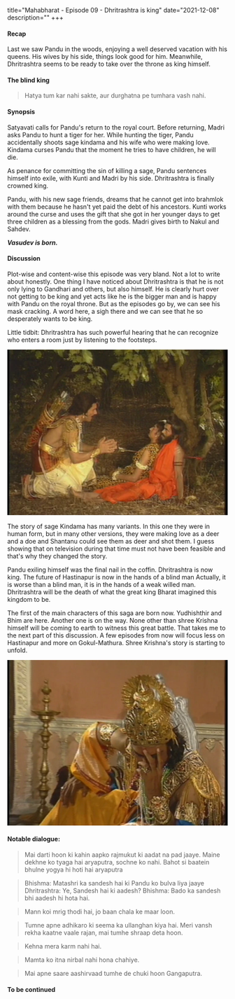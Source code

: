 title="Mahabharat - Episode 09 - Dhritrashtra is king"
date="2021-12-08"
description=""
+++ 
#### Recap 
Last we saw Pandu in the woods, enjoying a well deserved vacation with his
queens. His wives by his side, things look good for him. Meanwhile,
Dhritrashtra seems to be ready to take over the  throne as king himself.

#### The blind king

> Hatya tum kar nahi sakte, aur durghatna pe tumhara vash nahi.

#### Synopsis
Satyavati calls for Pandu's return to the royal court. Before returning, Madri
asks Pandu to hunt a tiger for her. While hunting the tiger, Pandu accidentally
shoots sage kindama and his wife who were making love. Kindama curses Pandu
that the moment he tries to have children, he will die.

As penance for committing the sin of killing a sage, Pandu sentences himself
into exile, with Kunti and Madri by his side. Dhritrashtra is finally crowned
king. 

Pandu, with his new sage friends, dreams that he cannot get into brahmlok with
them because he hasn't yet paid the debt of his ancestors. Kunti works around
the curse and uses the gift that she got in her younger days to get three
children as a blessing from the gods. Madri gives birth to Nakul and Sahdev.

***Vasudev is born.***

#### Discussion

Plot-wise and content-wise this episode was very bland. Not a lot to write
about honestly. One thing I have noticed about Dhritrashtra is that he is not
only lying to Gandhari and others, but also himself. He is clearly hurt over
not getting to be king and yet acts like he is the bigger man and is happy with
Pandu on the royal throne. But as the episodes go by, we can see his mask
cracking. A word here, a sigh there and we can see that he so desperately wants
to be king.

Little tidbit: Dhritrashtra has such powerful hearing that he can recognize who enters a room just by listening to the footsteps.

![Pandu kills kindama](/static/images/mahabharat/ep_9_1.webp)

The story of sage Kindama has many variants. In this one they were in human
form, but in many other versions, they were making love as a deer and a doe and
Shantanu could see them as deer and shot them. I guess showing that on
television during that time must not have been feasible and that's why they
changed the story.

Pandu exiling himself was the final nail in the coffin. Dhritrashtra
is now king. The future of Hastinapur is now in the hands of a blind
man Actually, it is worse than a blind man, it is in the hands of a
weak willed man. Dhritrashtra will be the death of what the great king Bharat
imagined this kingdom to be.

The first of the main characters of this saga are born now.
Yudhishthir and Bhim are here. Another one is on the way. None other
than shree Krishna himself will be coming to earth to witness this
great battle. That takes me to the next part of this discussion. A
few episodes from now will focus less on Hastinapur and more on
Gokul-Mathura. Shree Krishna's story is starting to unfold. 


![The blind king](/static/images/mahabharat/ep_9_2.webp)

#### Notable dialogue:
> Mai darti hoon ki kahin aapko rajmukut ki aadat na pad jaaye.
> Maine dekhne ko tyaga hai aryaputra, sochne ko nahi.
> Bahot si baatein bhulne yogya hi hoti hai aryaputra
<!-- -->
> Bhishma: Matashri ka sandesh hai ki Pandu ko bulva liya jaaye
> Dhritrashtra: Ye, Sandesh hai ki aadesh?
> Bhishma: Bado ka sandesh bhi aadesh hi hota hai.
<!-- -->
> Mann koi mrig thodi hai, jo baan chala ke maar loon.
<!-- -->
> Tumne apne adhikaro ki seema ka ullanghan kiya hai.
> Meri vansh rekha kaatne vaale rajan, mai tumhe shraap deta hoon.
<!-- -->
> Kehna mera karm nahi hai.
<!-- -->
> Mamta ko itna nirbal nahi hona chahiye.
<!-- -->
> Mai apne saare aashirvaad tumhe de chuki hoon Gangaputra.


#### To be continued


